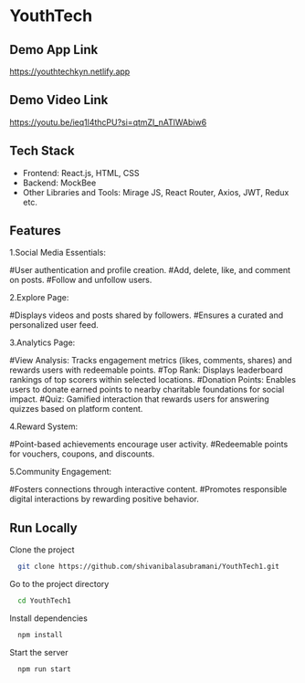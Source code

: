 
# YouthTech

## Demo App Link

https://youthtechkyn.netlify.app

## Demo Video Link

https://youtu.be/ieq1l4thcPU?si=qtmZI_nATlWAbiw6


## Tech Stack

- Frontend: React.js, HTML, CSS
- Backend: MockBee
- Other Libraries and Tools: Mirage JS, React Router, Axios, JWT, Redux etc.


## Features

1.Social Media Essentials:

#User authentication and profile creation.
#Add, delete, like, and comment on posts.
#Follow and unfollow users.

2.Explore Page:

#Displays videos and posts shared by followers.
#Ensures a curated and personalized user feed.

3.Analytics Page:

#View Analysis: Tracks engagement metrics (likes, comments, shares) and rewards users with redeemable points.
#Top Rank: Displays leaderboard rankings of top scorers within selected locations.
#Donation Points: Enables users to donate earned points to nearby charitable foundations for social impact.
#Quiz: Gamified interaction that rewards users for answering quizzes based on platform content.

4.Reward System:

#Point-based achievements encourage user activity.
#Redeemable points for vouchers, coupons, and discounts.

5.Community Engagement:

#Fosters connections through interactive content.
#Promotes responsible digital interactions by rewarding positive behavior.



## Run Locally

Clone the project

```bash
  git clone https://github.com/shivanibalasubramani/YouthTech1.git
```

Go to the project directory

```bash
  cd YouthTech1
```

Install dependencies

```bash
  npm install
```

Start the server

```bash
  npm run start
```





